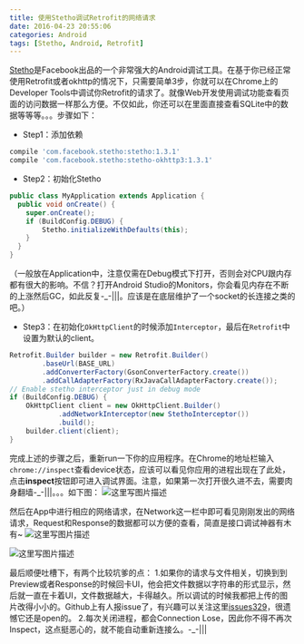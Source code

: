 ```yaml
---
title: 使用Stetho调试Retrofit的网络请求
date: 2016-04-23 20:55:06
categories: Android
tags: [Stetho, Android, Retrofit]
---
```


[Stetho][1]是Facebook出品的一个非常强大的Android调试工具。在基于你已经正常使用Retrofit或者okhttp的情况下，只需要简单3步，你就可以在Chrome上的Developer Tools中调试你Retrofit的请求了。就像Web开发使用调试功能查看页面的访问数据一样那么方便。不仅如此，你还可以在里面直接查看SQLite中的数据等等等。。。步骤如下：

- Step1：添加依赖
```gradle
compile 'com.facebook.stetho:stetho:1.3.1'
compile 'com.facebook.stetho:stetho-okhttp3:1.3.1'
```

- Step2：初始化Stetho
```java
public class MyApplication extends Application {
  public void onCreate() {
    super.onCreate();
    if (BuildConfig.DEBUG) {
        Stetho.initializeWithDefaults(this);
    }
  }
}
```
（一般放在Application中，注意仅需在Debug模式下打开，否则会对CPU跟内存都有很大的影响。不信？打开Android Studio的Monitors，你会看见内存在不断的上涨然后GC，如此反复-_-|||。应该是在底层维护了一个socket的长连接之类的吧。）

- Step3：在初始化`OkHttpClient`的时候添加`Interceptor`，最后在`Retrofit`中设置为默认的client。
```java
Retrofit.Builder builder = new Retrofit.Builder()
        .baseUrl(BASE_URL)
        .addConverterFactory(GsonConverterFactory.create())
        .addCallAdapterFactory(RxJavaCallAdapterFactory.create());
// Enable stetho interceptor just in debug mode
if (BuildConfig.DEBUG) {
    OkHttpClient client = new OkHttpClient.Builder()
            .addNetworkInterceptor(new StethoInterceptor())
            .build();
    builder.client(client);
}
```

完成上述的步骤之后，重新run一下你的应用程序。在Chrome的地址栏输入`chrome://inspect`查看device状态，应该可以看见你应用的进程出现在了此处，点击**inspect**按钮即可进入调试界面。注意，如果第一次打开很久进不去，需要肉身翻墙-_-|||。。。如下图：
![这里写图片描述](20160423203858759.png)

然后在App中进行相应的网络请求，在Network这一栏中即可看见刚刚发出的网络请求，Request和Response的数据都可以方便的查看，简直是接口调试神器有木有~
![这里写图片描述](20160423204434766.png)

![这里写图片描述](20160423204448079.png)

最后顺便吐槽下，有两个比较坑爹的点：
1.如果你的请求与文件相关，切换到到Preview或者Response的时候回卡UI，他会把文件数据以字符串的形式显示，然后就一直在卡着UI，文件数据越大，卡得越久。所以调试的时候我都把上传的图片改得小小的。Github上有人报issue了，有兴趣可以关注这里[issues329][2]，很遗憾它还是open的。
2.每次关闭进程，都会Connection Lose，因此你不得不再次Inspect，这点挺恶心的，就不能自动重新连接么。-_-|||

[1]: https://github.com/facebook/stetho
[2]: https://github.com/facebook/stetho/issues/329